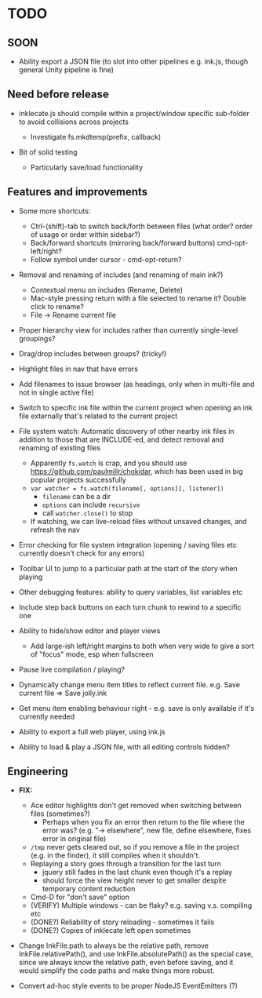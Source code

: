 # TODO

## SOON

* Ability export a JSON file (to slot into other pipelines e.g. ink.js, though general Unity pipeline is fine)

## Need before release

* inklecate.js should compile within a project/window specific sub-folder to avoid collisions across projects
    * Investigate fs.mkdtemp(prefix, callback)

* Bit of solid testing
    * Particularly save/load functionality

## Features and improvements

* Some more shortcuts:
    * Ctrl-(shift)-tab to switch back/forth between files (what order? order of usage or order within sidebar?)
    * Back/forward shortcuts (mirroring back/forward buttons) cmd-opt-left/right?
    * Follow symbol under cursor - cmd-opt-return? 

* Removal and renaming of includes (and renaming of main ink?)
    * Contextual menu on includes (Rename, Delete)
    * Mac-style pressing return with a file selected to rename it? Double click to rename?
    * File -> Rename current file

* Proper hierarchy view for includes rather than currently single-level groupings?
* Drag/drop includes between groups? (tricky!)
* Highlight files in nav that have errors
* Add filenames to issue browser (as headings, only when in multi-file and not in single active file)
* Switch to specific ink file within the current project when opening an ink file externally that's related to the current project

* File system watch: Automatic discovery of other nearby ink files in addition to those that are INCLUDE-ed, and detect removal and renaming of existing files
    * Apparently `fs.watch` is crap, and you should use <https://github.com/paulmillr/chokidar>, which has been used in big popular projects successfully
    * `var watcher = fs.watch(filename[, options][, listener])`
        * `filename` can be a dir
        * `options` can include `recursive`
        * call `watcher.close()` to stop
    * If watching, we can live-reload files without unsaved changes, and refresh the nav

* Error checking for file system integration (opening / saving files etc currently doesn't check for any errors)

* Toolbar UI to jump to a particular path at the start of the story when playing
* Other debugging features: ability to query variables, list variables etc
* Include step back buttons on each turn chunk to rewind to a specific one

* Ability to hide/show editor and player views
    * Add large-ish left/right margins to both when very wide to give a sort of "focus" mode, esp when fullscreen

* Pause live compilation / playing?

* Dynamically change menu item titles to reflect current file. e.g. Save current file => Save jolly.ink

* Get menu item enabling behaviour right - e.g. save is only available if it's currently needed

* Ability to export a full web player, using ink.js

* Ability to load & play a JSON file, with all editing controls hidden?

## Engineering

* **FIX:**
    * Ace editor highlights don't get removed when switching between files (sometimes?)
        * Perhaps when you fix an error then return to the file where the error was? (e.g. "-> elsewhere", new file, define elsewhere, fixes error in original file)
    * `/tmp` never gets cleared out, so if you remove a file in the project (e.g. in the finder), it still compiles when it shouldn't.
    * Replaying a story goes through a transition for the last turn
        * jquery still fades in the last chunk even though it's a replay
        * should force the view height never to get smaller despite temporary content reduction
    * Cmd-D for "don't save" option
    * (VERIFY) Multiple windows - can be flaky? e.g. saving v.s. compiling etc
    * (DONE?) Reliability of story reloading - sometimes it fails
    * (DONE?) Copies of inklecate left open sometimes

* Change InkFile.path to always be the relative path, remove InkFile.relativePath(), and use InkFile.absolutePath() as the special case, since we always know the relative path, even before saving, and it would simplify the code paths and make things more robust.

* Convert ad-hoc style events to be proper NodeJS EventEmitters (?)
